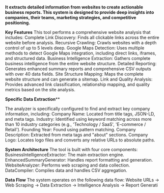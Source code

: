 **It extracts detailed information from websites to create actionable business reports. This system is designed to provide deep insights into companies, their teams, marketing strategies, and competitive positioning.**


**Key Features**
This tool performs a comprehensive website analysis that includes:
Complete Link Discovery: Finds all clickable links across the entire website before analysis.
Recursive Crawling: Crawls websites with a depth control of up to 5 levels deep.
Google Maps Detection: Uses multiple methods to detect Google Maps integration, including direct links, iframes, and structured data.
Business Intelligence Extraction: Gathers complete business intelligence from the entire website structure.
Detailed Reporting: Generates enhanced summary reports and comprehensive CSV outputs with over 40 data fields.
Site Structure Mapping: Maps the complete website structure and can generate a sitemap.
Link and Quality Analysis: Provides advanced link classification, relationship mapping, and quality metrics based on the site analysis.

**Specific Data Extraction****

The analyzer is specifically configured to find and extract key company information, including:
Company Name: Located from title tags, JSON-LD, and meta tags.
Industry: Identified using keyword matching across more than 10 industry categories (e.g., 'Technology / SaaS', 'E-commerce / Retail').
Founding Year: Found using pattern matching.
Company Description: Extracted from meta tags and "about" sections.
Company Logo: Locates logo files and converts any relative URLs to absolute paths.

**System Architecture**
The tool is built with four core components:
BusinessIntelligenceExtractor: The main extraction engine.
EnhancedSummaryGenerator: Handles report formatting and generation.
WebsiteAnalyzer: Performs web scraping and data collection.
DataCompiler: Compiles data and handles CSV aggregation.

**Data Flow**
The system operates on the following data flow: Website URLs → Web Scraping → Data Extraction → Intelligence Analysis → Report Generati
